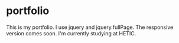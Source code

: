 portfolio
=========
This is my portfolio.
I use jquery and jquery.fullPage.
The responsive version comes soon.
I'm currently studying at HETIC.